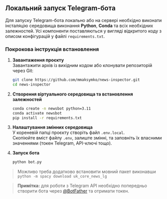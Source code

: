 ## Локальний запуск Telegram-бота

Для запуску Telegram-бота локально або на сервері необхідно виконати інсталяцію середовища виконання **Python**, **Conda** та всіх необхідних залежностей. Усі компоненти поставляються у вигляді відкритого коду з описом конфігурацій у файлі `requirements.txt`.

### Покрокова інструкція встановлення

1. **Завантаження проєкту**  
   Завантажити архів із вихідним кодом або клонувати репозиторій через Git:
   ```bash
   git clone https://github.com/mmaksymko/news-inspector.git
   cd news-inspector
   ```

2. **Створення віртуального середовища та встановлення залежностей**
   ```bash
   conda create -n newsbot python=3.11
   conda activate newsbot
   pip install -r requirements.txt
   ```

3. **Налаштування змінних середовища**  
   У кореневій папці проєкту створіть файл `.env.local`.  
   Скопіюйте вміст файлу `.env`, залиште змінні, та заповніть їх власними значеннями (токен Telegram, API-ключі тощо).

4. **Запуск бота**
   ```bash
   python bot.py
   ```
> Можливо треба додатково встановити мовний пакет виконавши `python -m spacy download uk_core_news_lg`

> **Примітка:** для роботи з Telegram API необхідно попередньо створити бота через [@BotFather](https://t.me/BotFather) та отримати токен.
